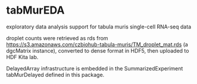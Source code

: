 # tabMurEDA

exploratory data analysis support for tabula muris single-cell RNA-seq data

droplet counts were retrieved as rds from https://s3.amazonaws.com/czbiohub-tabula-muris/TM_droplet_mat.rds (a dgcMatrix instance), converted
to dense format in HDF5, then uploaded to HDF Kita lab.

DelayedArray infrastructure is embedded in the SummarizedExperiment
tabMurDelayed defined in this package.
